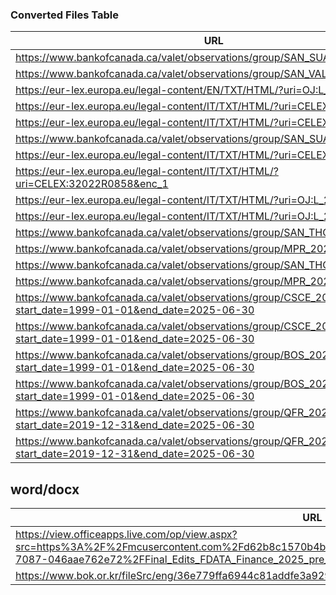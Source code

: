 ### Converted Files Table

| URL | Original File Name | Converted File Name |
| --- | ----------------- | ------------------- |
| https://www.bankofcanada.ca/valet/observations/group/SAN_SUAD20250620/xml | SAN_SUAD20250620.xml | SAN_SUAD20250620.xml.pdf |
| https://www.bankofcanada.ca/valet/observations/group/SAN_VALA20250605/json | SAN_VALA20250605.json | SAN_VALA20250605.json.pdf |
| https://eur-lex.europa.eu/legal-content/EN/TXT/HTML/?uri=OJ:L_202400886 | UTF8''OJL_202400886ENTXT.html | UTF8__OJL_202400886ENTXT.html.pdf |
| https://eur-lex.europa.eu/legal-content/IT/TXT/HTML/?uri=CELEX:52020DC0591 | UTF8''CELEX52020DC0591ITTXT.html | UTF8__CELEX52020DC0591ITTXT.html.pdf |
| https://eur-lex.europa.eu/legal-content/IT/TXT/HTML/?uri=CELEX:52020DC0592 | UTF8''CELEX52020DC0592ITTXT.html | UTF8__CELEX52020DC0592ITTXT.html.pdf |
| https://www.bankofcanada.ca/valet/observations/group/SAN_SUAD20250620/json | SAN_SUAD20250620.json | SAN_SUAD20250620.json.pdf |
| https://eur-lex.europa.eu/legal-content/IT/TXT/HTML/?uri=CELEX:32023R1113 | UTF8''CELEX32023R1113ITTXT.html | UTF8__CELEX32023R1113ITTXT.html.pdf |
| https://eur-lex.europa.eu/legal-content/IT/TXT/HTML/?uri=CELEX:32022R0858&enc_1 | UTF8''CELEX32022R0858ITTXT.html | UTF8__CELEX32022R0858ITTXT.html.pdf |
| https://eur-lex.europa.eu/legal-content/IT/TXT/HTML/?uri=OJ:L_202302226 | UTF8''OJL_202302226ITTXT.html | UTF8__OJL_202302226ITTXT.html.pdf |
| https://eur-lex.europa.eu/legal-content/IT/TXT/HTML/?uri=OJ:L_202400886 | UTF8''OJL_202400886ITTXT.html | UTF8__OJL_202400886ITTXT.html.pdf |
| https://www.bankofcanada.ca/valet/observations/group/SAN_THOR20250611/json | SAN_THOR20250611.json | SAN_THOR20250611.json.pdf |
| https://www.bankofcanada.ca/valet/observations/group/MPR_2025M07/json | MPR_2025M07.json | MPR_2025M07.json.pdf |
| https://www.bankofcanada.ca/valet/observations/group/SAN_THOR20250611/xml | SAN_THOR20250611.xml | SAN_THOR20250611.xml.pdf |
| https://www.bankofcanada.ca/valet/observations/group/MPR_2025M07/xml | MPR_2025M07.xml | MPR_2025M07.xml.pdf |
| https://www.bankofcanada.ca/valet/observations/group/CSCE_2025Q2/json?start_date=1999-01-01&end_date=2025-06-30 | CSCE_2025Q2-sd-1999-01-01-ed-2025-06-30.json | CSCE_2025Q2-sd-1999-01-01-ed-2025-06-30.json.pdf |
| https://www.bankofcanada.ca/valet/observations/group/CSCE_2025Q2/xml?start_date=1999-01-01&end_date=2025-06-30 | CSCE_2025Q2-sd-1999-01-01-ed-2025-06-30.xml | CSCE_2025Q2-sd-1999-01-01-ed-2025-06-30.xml.pdf |
| https://www.bankofcanada.ca/valet/observations/group/BOS_2025Q2/xml?start_date=1999-01-01&end_date=2025-06-30 | BOS_2025Q2-sd-1999-01-01-ed-2025-06-30.xml | BOS_2025Q2-sd-1999-01-01-ed-2025-06-30.xml.pdf |
| https://www.bankofcanada.ca/valet/observations/group/BOS_2025Q2/json?start_date=1999-01-01&end_date=2025-06-30 | BOS_2025Q2-sd-1999-01-01-ed-2025-06-30.json | BOS_2025Q2-sd-1999-01-01-ed-2025-06-30.json.pdf |
| https://www.bankofcanada.ca/valet/observations/group/QFR_2021/xml?start_date=2019-12-31&end_date=2025-06-30 | QFR_2021-sd-2019-12-31-ed-2025-06-30.xml | QFR_2021-sd-2019-12-31-ed-2025-06-30.xml.pdf |
| https://www.bankofcanada.ca/valet/observations/group/QFR_2021/json?start_date=2019-12-31&end_date=2025-06-30 | QFR_2021-sd-2019-12-31-ed-2025-06-30.json | QFR_2021-sd-2019-12-31-ed-2025-06-30.json.pdf |

## word/docx

| URL | Original File Name | Converted File Name |
| --- | ------------------ | ------------------- |
| https://view.officeapps.live.com/op/view.aspx?src=https%3A%2F%2Fmcusercontent.com%2Fd62b8c1570b4b45285fbb8f4b%2Ffiles%2F92180a24-337a-893e-7087-046aae762e72%2FFinal_Edits_FDATA_Finance_2025_pre_budget_consultation.docx&wdOrigin=BROWSELINK | Final_Edits_FDATA_Finance_2025_pre_budget_consultation.docx | Final_Edits_FDATA_Finance_2025_pre_budget_consultation.pdf |
| https://www.bok.or.kr/fileSrc/eng/36e779ffa6944c81addfe3a92906b20a/1/0c1d733a7f40401d967dd718007427e9.docx | Final_Edits_FDATA_Finance_2025_pre_budget_consultation.docx | (Press Release) 2024 Public Sector Accounts (preliminary).pdf |
